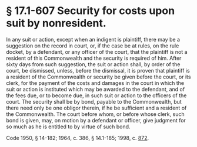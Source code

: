 # § 17.1-607 Security for costs upon suit by nonresident.

<p>In any suit or action, except when an indigent is plaintiff, there may be a suggestion on the record in court, or, if the case be at rules, on the rule docket, by a defendant, or any officer of the court, that the plaintiff is not a resident of this Commonwealth and the security is required of him. After sixty days from such suggestion, the suit or action shall, by order of the court, be dismissed, unless, before the dismissal, it is proven that plaintiff is a resident of the Commonwealth or security be given before the court, or its clerk, for the payment of the costs and damages in the court in which the suit or action is instituted which may be awarded to the defendant, and of the fees due, or to become due, in such suit or action to the officers of the court. The security shall be by bond, payable to the Commonwealth, but there need only be one obligor therein, if he be sufficient and a resident of the Commonwealth. The court before whom, or before whose clerk, such bond is given, may, on motion by a defendant or officer, give judgment for so much as he is entitled to by virtue of such bond.</p><p>Code 1950, § 14-182; 1964, c. 386, § 14.1-185; 1998, c. <a href='http://lis.virginia.gov/cgi-bin/legp604.exe?981+ful+CHAP0872'>872</a>.</p>
